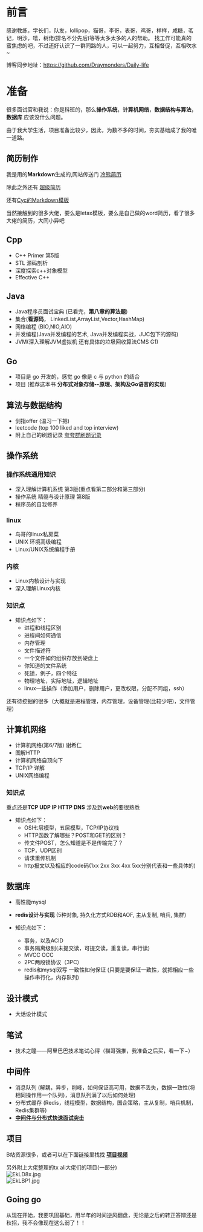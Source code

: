 # 前言

感谢教练，学长们，队友，lollipop，猫哥，李哥，表哥，鸡哥，样样，咸糖，茗记，明沙，嘻，树佬(排名不分先后)等等太多太多的人的帮助。
找工作可能真的蛮焦虑的吧，不过还好认识了一群同路的人，可以一起努力，互相督促，互相吹水~

博客同步地址：https://github.com/Draymonders/Daily-life

# 准备

很多面试官和我说：你是科班的，那么**操作系统**，**计算机网络**，**数据结构与算法**，**数据库** 应该没什么问题。

由于我大学生活，项目准备比较少，因此，为数不多的时间，夯实基础成了我的唯一道路。


## 简历制作

我是用的**Markdown**生成的,网站传送门 [冷熊简历](http://cv.ftqq.com/)

除此之外还有 [超级简历](https://www.wondercv.com/)

还有[Cyc的Markdown模版](https://github.com/CyC2018/Markdown-Resume)

当然接触到的很多大佬，要么是letax模板，要么是自己做的word简历，看了很多大佬的简历，大同小异吧


## Cpp
- C++ Primer 第5版
- STL 源码剖析
- 深度探索c++对象模型
- Effective C++

## Java​

- Java程序员面试宝典 (已看完，**第八章的算法题**)
- 集合(**看源码**， LinkedList,ArrayList,Vector,HashMap)
- 网络编程 (BIO,NIO,AIO)
- 并发编程(Java并发编程的艺术, Java并发编程实战，JUC包下的源码)
- JVM(深入理解JVM虚拟机 还有具体的垃圾回收算法CMS G1)

## Go
- 项目是 go 开发的，感觉 go 像是 c 与 python 的结合
- 项目 (推荐这本书 **分布式对象存储--原理、架构及Go语言的实现**)

## 算法与数据结构

- 剑指offer (温习一下把)
- leetcode (top 100 liked and top interview)
- 附上自己的刷题记录 [夸夸群刷题记录](https://shimo.im/sheets/ybFYV6iJjBEhJs4H/MODOC)

## 操作系统

### 操作系统通用知识
- 深入理解计算机系统 第3版(重点看第二部分和第三部分)
- 操作系统 精髓与设计原理 第8版
- 程序员的自我修养
### linux
- 鸟哥的linux私房菜
- UNIX 环境高级编程
- Linux/UNIX系统编程手册

### 内核
- Linux内核设计与实现
- 深入理解Linux内核
### 知识点
- 知识点如下：
   - 进程和线程区别
   - 进程间如何通信
   - 内存管理 
   - 文件描述符
   - 一个文件如何组织存放到硬盘上
   - 你知道的文件系统
   - 死锁，例子，四个特征
   - 物理地址，实际地址，逻辑地址
   - linux一些操作（添加用户，删除用户，更改权限，分配不同组，ssh）

还有待挖掘的很多（大概就是进程管理，内存管理，设备管理(比较少吧)，文件管理）

## 计算机网络

- 计算机网络(第6/7版) 谢希仁
- 图解HTTP 
- 计算机网络自顶向下
- TCP/IP 详解
- UNIX网络编程

### 知识点

重点还是**TCP UDP IP HTTP DNS**
涉及到**web**的要很熟悉

- 知识点如下：
    - OSI七层模型，五层模型，TCP/IP协议栈
    - HTTP函数了解哪些？POST和GET的区别？
    - 传文件POST，怎么知道是不是传输完了？
    - TCP，UDP区别
    - 请求重传机制
    - http报文以及相应的code码(1xx 2xx 3xx 4xx 5xx分别代表和一些具体的)

## 数据库

- 高性能mysql
- **redis设计与实现** (5种对象, 持久化方式RDB和AOF, 主从复制, 哨兵, 集群)


- 知识点如下：
    - 事务，以及ACID
    - 事务隔离级别(未提交读，可提交读，重复读，串行读)
    - MVCC OCC
    - 2PC两段锁协议（3PC）
    - redis和mysql双写 一致性如何保证 (只要是要保证一致性，就把相应一些操作串行化，内存队列)

## 设计模式
- 大话设计模式

## 笔试

- 技术之瞳——阿里巴巴技术笔试心得（猫哥强推，我准备之后买，看一下~）

## 中间件

- 消息队列 (解耦，异步，削峰，如何保证高可用，数据不丢失，数据一致性(将相同操作用一个队列)，消息队列满了以后如何处理)
- 分布式缓存 (Redis，线程模型，数据结构，国企策略，主从复制，哨兵机制，Redis集群等)
- **[中间件与分布式快速面试突击](https://github.com/doocs/advanced-java)​**

## 项目

B站资源很多，或者可以在下面链接里找找
**[项目视频](https://www.leiyun.org/sf/8a9f0eb75aced5731b91fc109c9aba44.html)**


另外附上大佬整理的tx ali大佬们的项目(一部分)<br>
![EkLD8x.jpg](https://s2.ax1x.com/2019/04/22/EkLD8x.jpg)<br>
![EkLBP1.jpg](https://s2.ax1x.com/2019/04/22/EkLBP1.jpg)


## Going go
从现在开始，我要巩固基础，用半年的时间逆风翻盘，无论是之后的转正答辩还是秋招，我不会像现在这么弱了！！
